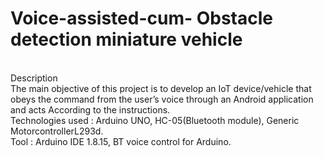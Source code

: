 # Voice-assisted-cum- Obstacle detection miniature vehicle
<br>
Description<br>
The main objective of this project is to develop an IoT device/vehicle that obeys the command from the user’s voice through an
                   	 Android application and acts According to the instructions.    <br>
Technologies used	: Arduino UNO, HC-05(Bluetooth module), Generic MotorcontrollerL293d.<br>
Tool		: Arduino IDE 1.8.15, BT voice control for Arduino.<br>
